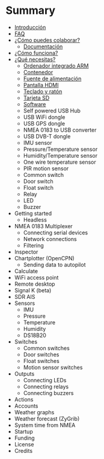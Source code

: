 # Summary

* [Introducción](README.md)
* [FAQ](faq.md)
* [¿Cómo puedes colaborar?](how_to_collaborate.md)
  * [Documentación](documentation.md)
* [¿Cómo funciona?](how_does_it_work.md)
* [¿Qué necesitas?](what_do_you_need.md)
  * [Ordenador integrado ARM](arm_computer.md)
  * [Contenedor](box.md)
  * [Fuente de alimentación](power_supply.md)
  * [Pantalla HDMI](monitor.md)
  * [Teclado y ratón](keyboard.md)
  * [Tarjeta SD](sd_card.md)
  * [Software](software.md)
  * Self powered USB Hub
  * USB WiFi dongle
  * USB GPS dongle
  * NMEA 0183 to USB converter
  * USB DVB-T dongle
  * IMU sensor
  * Pressure/Temperature sensor
  * Humidity/Temperature sensor
  * One wire temperature sensor
  * PIR motion sensor
  * Common switch
  * Door switch
  * Float switch
  * Relay
  * LED
  * Buzzer
* Getting started
  * Headless
* NMEA 0183 Multiplexer
  * Connecting serial devices
  * Network connections
  * Filtering
* Inspector
* Chartplotter \(OpenCPN\)
  * Sending data to autopilot
* Calculate
* WiFi access point
* Remote desktop
* Signal K \(beta\)
* SDR AIS
* Sensors
  * IMU
  * Pressure
  * Temperature
  * Humidity
  * DS18B20
* Switches
  * Common switches
  * Door switches
  * Float switches
  * Motion sensor switches
* Outputs
  * Connecting LEDs
  * Connecting relays
  * Connecting buzzers
* Actions
* Accounts
* Weather graphs
* Weather forecast \(ZyGrib\)
* System time from NMEA
* Startup
* Funding
* License
* Credits

